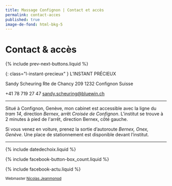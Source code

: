 ```yaml
---
title: Massage Confignon | Contact et accès
permalink: contact-acces
published: true
image-de-fond: html-bkg-5
---
```


# Contact & accès

{% include prev-next-buttons.liquid %}

{: class="l-instant-precieux" }
L’INSTANT PRÉCIEUX

Sandy Scheuring
Rte de Chancy 209
1232 Confignon
Suisse

<i class="fa fa-mobile" aria-hidden="true"></i>  +41 78 719 27 47
<i class="fa fa-envelope-o" aria-hidden="true"></i>  sandy.scheuring@bluewin.ch

---

Situé à Confignon, Genève, mon cabinet est accessible avec la ligne du *tram 14*, direction *Bernex*, arrêt *Croisée de Confignon*.
L'institut se trouve à 2 minutes à pied de l'arrêt, direction Bernex, côté gauche. 

Si vous venez en voiture, prenez la sortie d’autoroute *Bernex, Onex, Genève*. Une place de stationnement est disponible devant l’institut.

---

{% include datedechoix.liquid %}

{% include facebook-button-box_count.liquid %}

{% include facebook-actu.liquid %}

<small>Webmaster <a href="https://jeanmonod.net/">Nicolas Jeanmonod</a></small>
